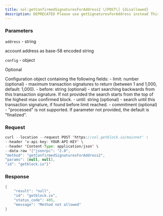 ```yaml
---
title: sol:getConfirmedSignaturesForAddress2 \[POST\] {disallowed}
description: DEPRECATED Please use getSignaturesForAddress instead This method isexpected to be removed in solana-core v2.0Returns signatures for confirmed transactions that include the givenaddress in their accountKeys list. Returns signatures backwards in timefrom the provided signature or most recent confirmed block
---
```


### Parameters


`address` - string

account address as base-58 encoded string

`config` - object

Optional

Configuration object containing the following fields: - limit: number
(optional) - maximum transaction signatures to return (between 1 and
1,000, default: 1,000). - before: string (optional) - start searching
backwards from this transaction signature. If not provided the search
starts from the top of the highest max confirmed block. - until: string
(optional) - search until this transaction signature, if found before
limit reached. - commitment (optional) - "processed" is not supported.
If parameter not provided, the default is "finalized".

### Request

``` java
curl --location --request POST 'https://sol.getblock.io/mainnet' \ 
--header 'x-api-key: YOUR-API-KEY' \ 
--header 'Content-Type: application/json' \ 
--data-raw '{"jsonrpc": "2.0",
"method": "getConfirmedSignaturesForAddress2",
"params": [null, null],
"id": "getblock.io"}'
```

###  Response

``` java
{
    "result": "null",
    "id": "getblock.io",
    "status_code": 405,
    "message": "Method not allowed"
}
```

